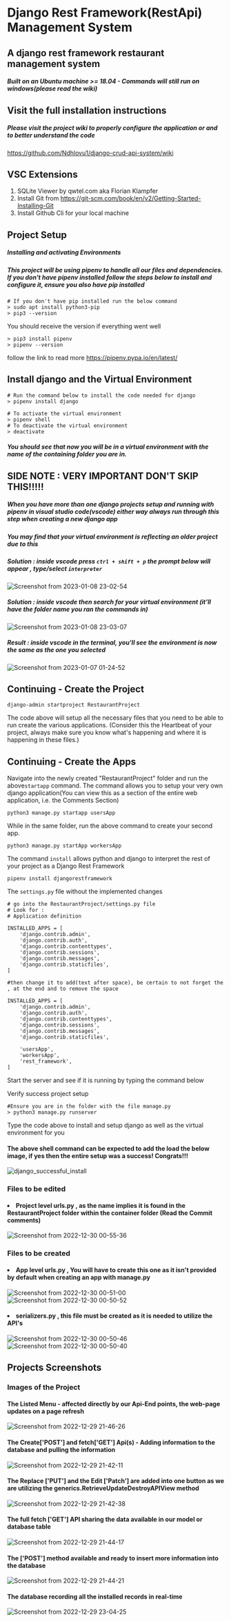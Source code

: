 # Django Rest Framework(RestApi) Management System
## A django rest framework restaurant management system
##### Built on an Ubuntu machine >= 18.04 - Commands will still run on windows(please read the wiki)

## Visit the full installation instructions
##### Please visit the project wiki to properly configure the application or and to better understand the code
https://github.com/Ndhlovu1/django-crud-api-system/wiki  

## VSC Extensions
1. SQLite Viewer by qwtel.com aka Florian Klampfer
2. Install Git from https://git-scm.com/book/en/v2/Getting-Started-Installing-Git
3. Install Github Cli for your local machine 

## Project Setup    
##### Installing and activating Environments
##### This project will be using pipenv to handle all our files and dependencies. If you don't have pipenv installed follow the steps below to install and configure it, ensure you also have pip installed
 
```shell 
# If you don't have pip installed run the below command 
> sudo apt install python3-pip
> pip3 --version   

```
You should receive the version if everything went well

```shell
> pip3 install pipenv
> pipenv --version

```

follow the link to read more
https://pipenv.pypa.io/en/latest/

## Install django and the Virtual Environment
```shell
# Run the command below to install the code needed for django
> pipenv install django
```
 
```shell
# To activate the virtual environment
> pipenv shell
# To deactivate the virtual environment
> deactivate
```
##### You should see that now you will be in a virtual environment with the name of the containing folder you are in.

## SIDE NOTE : VERY IMPORTANT DON'T SKIP THIS!!!!! 
##### When you have more than one django projects setup and running with pipenv in visual studio code(vscode) either way always run through this step when creating a new django app
##### You may find that your virtual environment is reflecting an older project due to this 
##### Solution : inside vscode press ``` ctrl + shift + p ``` the prompt below will appear , type/select ``` interpreter ```
![Screenshot from 2023-01-08 23-02-54](https://user-images.githubusercontent.com/46927702/211219133-5b4be1bb-9efb-41ed-afb0-5c345de184eb.png)

##### Solution : inside vscode then search for your virtual environment (it'll have the folder name you ran the commands in)
![Screenshot from 2023-01-08 23-03-07](https://user-images.githubusercontent.com/46927702/211219214-fd28189b-efd1-4d96-a2e0-a16a32b6f366.png)

##### Result : inside vscode in the terminal, you'll see the environment is now the same as the one you selected
![Screenshot from 2023-01-07 01-24-52](https://user-images.githubusercontent.com/46927702/211116197-f62f1ead-30a9-419f-b448-81d285660eee.png)

## Continuing - Create the Project
```shell 
django-admin startproject RestaurantProject
```
The code above will setup all the necessary files that you need to be able to run create the various applications. (Consider this the Heartbeat of your project, always make sure you know what's happening and where it is happening in these files.)

## Continuing - Create the Apps
Navigate into the newly created "RestaurantProject" folder and run the above```startapp```  command.
The command allows you to setup your very own django application(You can view this as a section of the entire web application, i.e. the Comments Section)

```python3
python3 manage.py startapp usersApp
```
While in the same folder, run the above command to create your second app.
```python3
python3 manage.py startApp workersApp
```
The command ```install```  allows python and django to interpret the rest of your project as a Django Rest Framework

```shell
pipenv install djangorestframework
```
The ```settings.py``` file without the implemented changes

```python3
# go into the RestaurantProject/settings.py file 
# Look for :
# Application definition

INSTALLED_APPS = [
    'django.contrib.admin',
    'django.contrib.auth',
    'django.contrib.contenttypes',
    'django.contrib.sessions',
    'django.contrib.messages',
    'django.contrib.staticfiles',
]

#then change it to add(text after space), be certain to not forget the , at the end and to remove the space

INSTALLED_APPS = [
    'django.contrib.admin',
    'django.contrib.auth',
    'django.contrib.contenttypes',
    'django.contrib.sessions',
    'django.contrib.messages',
    'django.contrib.staticfiles',
    
    'usersApp',
    'workersApp',
    'rest_framework',
]

```
Start the server and see if it is running by typing the command below

Verify success project setup
```shell
#Ensure you are in the folder with the file manage.py
> python3 manage.py runserver
```
Type the code above to install and setup django as well as the virtual environment for you
#### The above shell command can be expected to add the load the below image, if yes then the entire setup was a success! Congrats!!!

![django_successful_install](https://user-images.githubusercontent.com/46927702/210017141-7324a12d-3cd8-455a-9df2-48e6eda83f01.png)


### Files to be edited
#### <li>Project level urls.py , as the name implies it is found in the RestaurantProject folder within the container folder (Read the Commit comments)</li>

![Screenshot from 2022-12-30 00-55-36](https://user-images.githubusercontent.com/46927702/210018920-47381fe5-4a18-46f4-b1a5-12d8325b883c.png)


 
 ### Files to be created
 #### <li>App level urls.py , You will have to create this one as it isn't provided by default when creating an app with manage.py</li>

![Screenshot from 2022-12-30 00-51-00](https://user-images.githubusercontent.com/46927702/210018700-805d9a42-4317-44f4-b589-e87d7479ab97.png)
![Screenshot from 2022-12-30 00-50-52](https://user-images.githubusercontent.com/46927702/210018697-336119df-cdcd-47e0-a3e4-d18f7c82db06.png)


#### <li> serializers.py , this file must be created as it is needed to utilize the API's</li>

![Screenshot from 2022-12-30 00-50-46](https://user-images.githubusercontent.com/46927702/210018751-ed8269c5-34c1-4afa-a8eb-864e712fb857.png)
![Screenshot from 2022-12-30 00-50-40](https://user-images.githubusercontent.com/46927702/210018746-bfccd773-aca7-4a1b-b71e-54de31ff0fff.png)


## Projects Screenshots


### Images of the Project

#### The Listed Menu - affected directly by our Api-End points, the web-page updates on a page refresh
![Screenshot from 2022-12-29 21-46-26](https://user-images.githubusercontent.com/46927702/210011079-bc504e08-03a4-4e9a-8fe3-282233fa0194.png)


#### The Create['POST'] and fetch['GET'] Api(s) - Adding information to the database and pulling the information
![Screenshot from 2022-12-29 21-42-11](https://user-images.githubusercontent.com/46927702/210011332-a9d66d35-ca23-432c-b4cb-c8611504af44.png)


#### The Replace ['PUT'] and the Edit ['Patch'] are added into one button as we are utilizing the generics.RetrieveUpdateDestroyAPIView method
![Screenshot from 2022-12-29 21-42-38](https://user-images.githubusercontent.com/46927702/210011593-94afc907-2f8e-4a3a-b67f-99b487e018bc.png)


#### The full fetch ['GET'] API sharing the data available in our model or database table
![Screenshot from 2022-12-29 21-44-17](https://user-images.githubusercontent.com/46927702/210011673-0f24a1f8-aad6-44cd-9a04-f6c1a254b6ed.png)


#### The ['POST'] method available and ready to insert more information into the database
![Screenshot from 2022-12-29 21-44-21](https://user-images.githubusercontent.com/46927702/210011984-0266ab74-840e-48e4-ae96-47335941c8da.png)

#### The database recording all the installed records in real-time
![Screenshot from 2022-12-29 23-04-25](https://user-images.githubusercontent.com/46927702/210012043-948f925f-71e2-485d-978a-6ce8f9281177.png)






